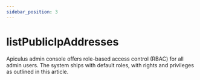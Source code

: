 ```yaml
---
sidebar_position: 3
---
```

# listPublicIpAddresses

Apiculus admin console offers role-based access control (RBAC) for all admin users. The system ships with default roles, with rights and privileges as outlined in this article.

